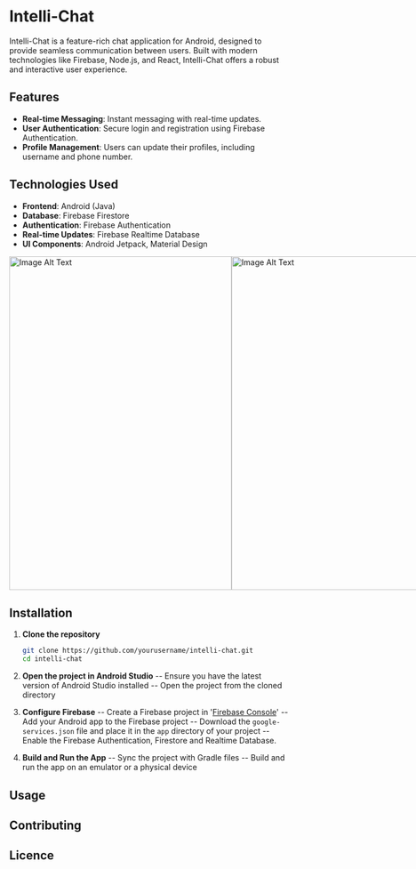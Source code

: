 # Intelli-Chat

Intelli-Chat is a feature-rich chat application for Android, designed to provide seamless communication between users. Built with modern technologies like Firebase, Node.js, and React, Intelli-Chat offers a robust and interactive user experience.

## Features

- **Real-time Messaging**: Instant messaging with real-time updates.
- **User Authentication**: Secure login and registration using Firebase Authentication.
- **Profile Management**: Users can update their profiles, including username and phone number.

## Technologies Used
- **Frontend**: Android (Java)
- **Database**: Firebase Firestore
- **Authentication**: Firebase Authentication
- **Real-time Updates**: Firebase Realtime Database
- **UI Components**: Android Jetpack, Material Design

<div style="display: flex;">
    <img src="https://drive.google.com/file/d/1rdp0Rs6HOS57zhOB8nGaQ2UQMk2jTOF9/view?usp=sharing" alt="Image Alt Text" width="400" height="600">
    <img src="https://drive.google.com/uc?export=view&id=10FhI8AAlLyQbq1QYqamWYN932QMQcwrj" alt="Image Alt Text" width="400" height="600">
</div>

## Installation

1. **Clone the repository**
   ```sh
   git clone https://github.com/yourusername/intelli-chat.git
   cd intelli-chat
2. **Open the project in Android Studio**
   -- Ensure you have the latest version of Android Studio installed
   -- Open the project from the cloned directory
4. **Configure Firebase**
   -- Create a Firebase project in '[Firebase Console](https://console.firebase.google.com/)'
   -- Add your Android app to the Firebase project
   -- Download the `google-services.json` file and place it in the `app` directory of your project
   -- Enable the Firebase Authentication, Firestore and Realtime Database.
   
6. **Build and Run the App**
   -- Sync the project with Gradle files
   -- Build and run the app on an emulator or a physical device

   
## Usage 
## Contributing
## Licence

   
